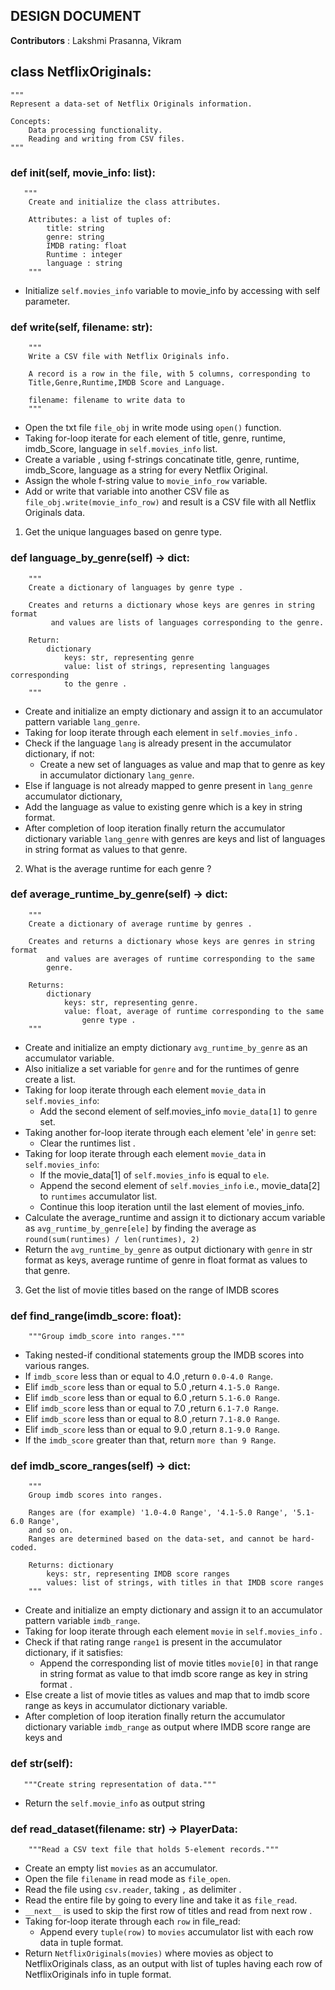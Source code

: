 
## DESIGN DOCUMENT

**Contributors** : Lakshmi Prasanna, Vikram

## class NetflixOriginals:
    """
    Represent a data-set of Netflix Originals information.

    Concepts:
        Data processing functionality.
        Reading and writing from CSV files.
    """

### def __init__(self, movie_info: list):
       """
        Create and initialize the class attributes.

        Attributes: a list of tuples of:
            title: string
            genre: string
            IMDB rating: float
            Runtime : integer
            language : string
        """

* Initialize `self.movies_info` variable to movie_info by accessing with self parameter.        

### def write(self, filename: str):
        """
        Write a CSV file with Netflix Originals info.

        A record is a row in the file, with 5 columns, corresponding to
        Title,Genre,Runtime,IMDB Score and Language.

        filename: filename to write data to
        """
* Open the txt file `file_obj` in write mode using `open()` function.
* Taking for-loop iterate for each element of title, genre, runtime, imdb_Score, language in `self.movies_info` list.
* Create a variable , using f-strings concatinate title, genre, runtime, imdb_Score, language
  as a string for every Netflix Original.
* Assign the whole f-string value to `movie_info_row` variable.
* Add or write that variable into another CSV file as `file_obj.write(movie_info_row)` and result is a CSV file with all Netflix Originals data.
  
1. Get the unique languages based on genre type.
### def language_by_genre(self) -> dict:
        """
        Create a dictionary of languages by genre type .

        Creates and returns a dictionary whose keys are genres in string format
             and values are lists of languages corresponding to the genre.

        Return:
            dictionary
                keys: str, representing genre
                value: list of strings, representing languages corresponding
                to the genre .
        """

* Create and initialize an empty dictionary and assign it to an accumulator pattern variable `lang_genre`.
* Taking for loop iterate through each element in `self.movies_info` .
 * Check if the language `lang` is already present in the accumulator dictionary, if not:
   * Create a new set of languages as value and map that to genre as key in accumulator dictionary `lang_genre`.
 * Else if language is not already mapped to genre present in `lang_genre` accumulator dictionary,
 * Add the language as value to existing genre which is a key in string format.
* After completion of loop iteration finally return the accumulator dictionary variable `lang_genre`  with genres are keys and 
list of languages in string format as values to that genre.

2. What is the average runtime for each genre ? 
 
### def average_runtime_by_genre(self) -> dict:
        """
        Create a dictionary of average runtime by genres .

        Creates and returns a dictionary whose keys are genres in string format
            and values are averages of runtime corresponding to the same
            genre.

        Returns:
            dictionary
                keys: str, representing genre.
                value: float, average of runtime corresponding to the same
                    genre type .
        """

* Create and initialize an empty dictionary `avg_runtime_by_genre` as an accumulator variable.
* Also initialize a set variable for `genre` and for the runtimes of genre create a list.
* Taking for loop iterate through each element `movie_data` in `self.movies_info`:
  * Add the second element of self.movies_info `movie_data[1]` to `genre` set.
* Taking another for-loop iterate through each element 'ele' in `genre` set:
  * Clear the runtimes list .
* Taking for loop iterate through each element `movie_data` in `self.movies_info`:
  * If the movie_data[1] of `self.movies_info` is equal to `ele`.
  * Append the second element of `self.movies_info` i.e., movie_data[2] to `runtimes` accumulator list.
  * Continue this loop iteration until the last element of movies_info.
* Calculate the average_runtime and assign it to dictionary accum variable as `avg_runtime_by_genre[ele]` by finding the average as `round(sum(runtimes) / len(runtimes), 2)`
* Return the `avg_runtime_by_genre` as output dictionary with `genre` in str format as keys, average runtime of genre in float format as values to that genre.

3. Get the list of movie titles based on the range of IMDB scores
 ### def find_range(imdb_score: float):
        """Group imdb_score into ranges."""
* Taking nested-if conditional statements group the IMDB scores into various ranges.
* If `imdb_score` less than or equal to 4.0 ,return `0.0-4.0 Range`.
* Elif `imdb_score` less than or equal to 5.0 ,return `4.1-5.0 Range`.
* Elif `imdb_score` less than or equal to 6.0 ,return `5.1-6.0 Range`.
* Elif `imdb_score` less than or equal to 7.0 ,return `6.1-7.0 Range`.
* Elif `imdb_score` less than or equal to 8.0 ,return `7.1-8.0 Range`.
* Elif `imdb_score` less than or equal to 9.0 ,return `8.1-9.0 Range`.
* If the `imdb_score` greater than that, return `more than 9 Range`.

### def imdb_score_ranges(self) -> dict:
        """
        Group imdb scores into ranges.

        Ranges are (for example) '1.0-4.0 Range', '4.1-5.0 Range', '5.1-6.0 Range',
        and so on.
        Ranges are determined based on the data-set, and cannot be hard-coded.

        Returns: dictionary
            keys: str, representing IMDB score ranges
            values: list of strings, with titles in that IMDB score ranges
        """

* Create and initialize an empty dictionary and assign it to an accumulator pattern variable `imdb_range`.
* Taking for loop iterate through each element `movie` in `self.movies_info` .
 * Check if that rating range `range1` is present in the accumulator dictionary, if it satisfies:
   * Append the corresponding list of movie titles `movie[0]` in that range in string format as value
    to that imdb score range as key in string format .
 * Else create a list of movie titles as values and map that to imdb score range as keys in accumulator dictionary variable.
* After completion of loop iteration finally return the accumulator dictionary variable `imdb_range` as output
where IMDB score range are keys and 

### def str(self):
       """Create string representation of data."""
* Return the `self.movie_info` as output string

### def read_dataset(filename: str) -> PlayerData:
        """Read a CSV text file that holds 5-element records."""

* Create an empty list `movies` as an accumulator.
* Open the file `filename` in read mode as `file_open`.
* Read the file using `csv.reader`, taking `,` as delimiter . 
* Read the entire file by going to every line and take it as `file_read`.
* `__next__` is used to skip the first row of titles and read from next row .
* Taking for-loop iterate through each `row` in file_read:
  * Append every `tuple(row)` to `movies` accumulator list with each row data in tuple format.
* Return `NetflixOriginals(movies)` where movies as object to NetflixOriginals class, as an output
with list of tuples having each row of NetflixOriginals info in tuple format.
